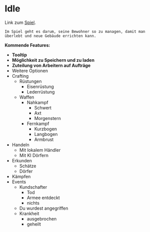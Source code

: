 # Idle
Link zum [Spiel](https://nickweyermann.github.io).

`Im Spiel geht es darum, seine Bewohner so zu managen, damit man überlebt und neue Gebäude errichten kann.`

**Kommende Features:**
- **Tooltip**
- **Möglichkeit zu Speichern und zu laden**
- **Zuteilung von Arbeitern auf Aufträge**
- Weitere Optionen
- Crafting
  - Rüstungen
    - Eisenrüstung
    - Lederrüstung
  - Waffen
    - Nahkampf
      - Schwert
      - Axt
      - Morgenstern
    - Fernkampf
      - Kurzbogen
      - Langbogen
      - Armbrust
- Handeln
  - Mit lokalem Händler
  - Mit KI Dörfern
- Erkunden
  - Schätze
  - Dörfer
- Kämpfen
- Events
  - Kundschafter
    - Tod
    - Armee entdeckt
    - nichts
  - Du wurdest angegriffen
  - Krankheit
    - ausgebrochen
    - geheilt
